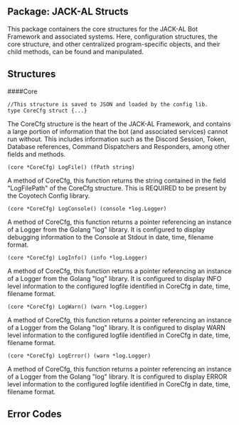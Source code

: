 Package: JACK-AL Structs
- 
This package containers the core structures for the JACK-AL Bot Framework and associated systems. Here, configuration structures, the core structure, and other centralized program-specific objects, and their child methods, can be found and manipulated.
<br>

Structures
-
####Core
<pre>
<code>//This structure is saved to JSON and loaded by the config lib.
type CoreCfg struct {...}</code>
</pre>
The CoreCfg structure is the heart of the JACK-AL Framework, and contains a large portion of information that the bot (and associated services) cannot run without. This includes information such as the Discord Session, Token, Database references, Command Dispatchers and Responders, among other fields and methods.
<pre>
<code>(core *CoreCfg) LogFile() (fPath string)</code>
</pre> 
A method of CoreCfg, this function returns the string contained in the field "LogFilePath" of the CoreCfg structure. This is REQUIRED to be present by the Coyotech Config library.
<pre>
<code>(core *CoreCfg) LogConsole() (console *log.Logger)</code>
</pre>
A method of CoreCfg, this function returns a pointer referencing an instance of a Logger from the Golang "log" library. It is configured to display debugging information to the Console at Stdout in date, time, filename format.
<pre>
<code>(core *CoreCfg) LogInfo() (info *log.Logger)</code>
</pre> 
A method of CoreCfg, this function returns a pointer referencing an instance of a Logger from the Golang "log" library. It is configured to display INFO level information to the configured logfile identified in CoreCfg in date, time, filename format.
<pre>
<code>(core *CoreCfg) LogWarn() (warn *log.Logger)</code>
</pre>
A method of CoreCfg, this function returns a pointer referencing an instance of a Logger from the Golang "log" library. It is configured to display WARN level information to the configured logfile identified in CoreCfg in date, time, filename format.
<pre>
<code>(core *CoreCfg) LogError() (warn *log.Logger)</code>
</pre>
A method of CoreCfg, this function returns a pointer referencing an instance of a Logger from the Golang "log" library. It is configured to display ERROR level information to the configured logfile identified in CoreCfg in date, time, filename format.

Error Codes
-
